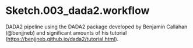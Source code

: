 # Sketch.003_dada2.workflow

DADA2 pipeline using the DADA2 package developed by Benjamin Callahan (@benjjneb) and significant amounts of his tutorial (https://benjjneb.github.io/dada2/tutorial.html).
